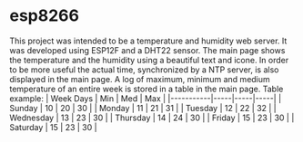 # esp8266
This project was intended to be a temperature and humidity web server. It was developed using ESP12F and a DHT22 sensor.
The main page shows the temperature and the humidity using a beautiful text and icone. In order to be more useful the actual time, synchronized by a NTP server, is also displayed in the main page. 
A log of maximum, minimum and medium temperature of an entire week is stored in a table in the main page.
Table example: 
| Week Days | Min | Med | Max |
|-----------|-----|-----|-----|
| Sunday    | 10  | 20  | 30  |
| Monday    | 11  | 21  | 31  |
| Tuesday   | 12  | 22  | 32  |
| Wednesday | 13  | 23  | 30  |
| Thursday  | 14  | 24  | 30  |
| Friday    | 15  | 23  | 30  |
| Saturday  | 15  | 23  | 30  |
